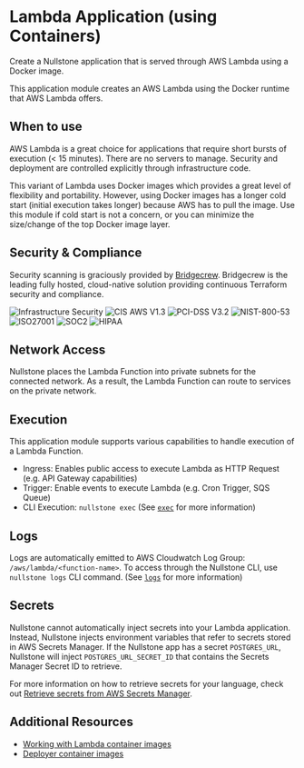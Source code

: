 # Lambda Application (using Containers)

Create a Nullstone application that is served through AWS Lambda using a Docker image.

This application module creates an AWS Lambda using the Docker runtime that AWS Lambda offers.

## When to use

AWS Lambda is a great choice for applications that require short bursts of execution (< 15 minutes).
There are no servers to manage.
Security and deployment are controlled explicitly through infrastructure code.

This variant of Lambda uses Docker images which provides a great level of flexibility and portability.
However, using Docker images has a longer cold start (initial execution takes longer) because AWS has to pull the image.
Use this module if cold start is not a concern, or you can minimize the size/change of the top Docker image layer.

## Security & Compliance

Security scanning is graciously provided by [Bridgecrew](https://bridgecrew.io/).
Bridgecrew is the leading fully hosted, cloud-native solution providing continuous Terraform security and compliance.

![Infrastructure Security](https://www.bridgecrew.cloud/badges/github/nullstone-modules/aws-lambda-service/general)
![CIS AWS V1.3](https://www.bridgecrew.cloud/badges/github/nullstone-modules/aws-lambda-service/cis_aws_13)
![PCI-DSS V3.2](https://www.bridgecrew.cloud/badges/github/nullstone-modules/aws-lambda-service/pci)
![NIST-800-53](https://www.bridgecrew.cloud/badges/github/nullstone-modules/aws-lambda-service/nist)
![ISO27001](https://www.bridgecrew.cloud/badges/github/nullstone-modules/aws-lambda-service/iso)
![SOC2](https://www.bridgecrew.cloud/badges/github/nullstone-modules/aws-lambda-service/soc2)
![HIPAA](https://www.bridgecrew.cloud/badges/github/nullstone-modules/aws-lambda-service/hipaa)

## Network Access

Nullstone places the Lambda Function into private subnets for the connected network.
As a result, the Lambda Function can route to services on the private network.

## Execution

This application module supports various capabilities to handle execution of a Lambda Function.
- Ingress: Enables public access to execute Lambda as HTTP Request (e.g. API Gateway capabilities)
- Trigger: Enable events to execute Lambda (e.g. Cron Trigger, SQS Queue)
- CLI Execution: `nullstone exec` (See [`exec`](https://docs.nullstone.io/getting-started/cli/docs.html#exec) for more information)

## Logs

Logs are automatically emitted to AWS Cloudwatch Log Group: `/aws/lambda/<function-name>`.
To access through the Nullstone CLI, use `nullstone logs` CLI command. (See [`logs`](https://docs.nullstone.io/getting-started/cli/docs.html#logs) for more information)

## Secrets

Nullstone cannot automatically inject secrets into your Lambda application.
Instead, Nullstone injects environment variables that refer to secrets stored in AWS Secrets Manager.
If the Nullstone app has a secret `POSTGRES_URL`, Nullstone will inject `POSTGRES_URL_SECRET_ID` that contains the Secrets Manager Secret ID to retrieve.

For more information on how to retrieve secrets for your language, check out [Retrieve secrets from AWS Secrets Manager](https://docs.aws.amazon.com/secretsmanager/latest/userguide/retrieving-secrets.html).

## Additional Resources

- [Working with Lambda container images](https://docs.aws.amazon.com/lambda/latest/dg/images-create.html)
- [Deployer container images](https://docs.aws.amazon.com/lambda/latest/dg/nodejs-image.html)
